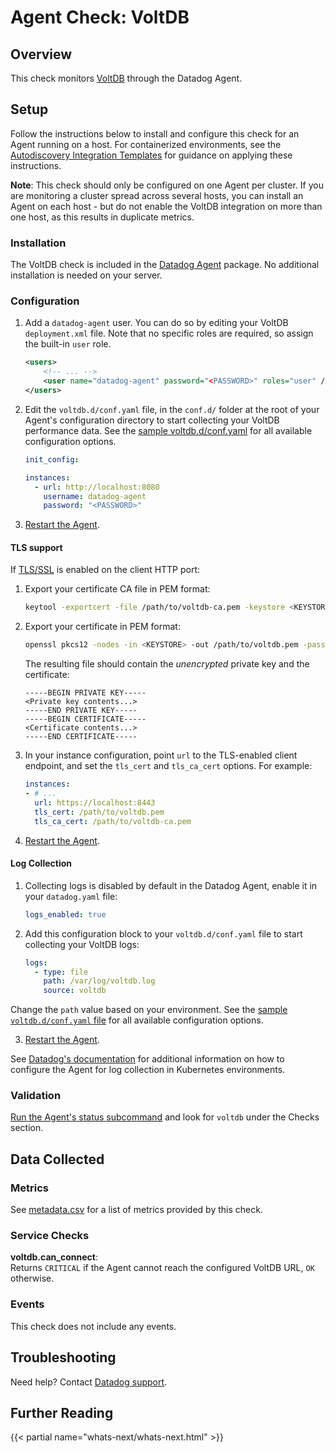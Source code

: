 # Agent Check: VoltDB

## Overview

This check monitors [VoltDB][1] through the Datadog Agent.

## Setup

Follow the instructions below to install and configure this check for an Agent running on a host. For containerized environments, see the [Autodiscovery Integration Templates][2] for guidance on applying these instructions.

**Note**: This check should only be configured on one Agent per cluster. If you are monitoring a cluster spread across several hosts, you can install an Agent on each host - but do not enable the VoltDB integration on more than one host, as this results in duplicate metrics.

### Installation

The VoltDB check is included in the [Datadog Agent][2] package.
No additional installation is needed on your server.

### Configuration

1. Add a `datadog-agent` user. You can do so by editing your VoltDB `deployment.xml` file. Note that no specific roles are required, so assign the built-in `user` role.

    ```xml
    <users>
        <!-- ... -->
        <user name="datadog-agent" password="<PASSWORD>" roles="user" />
    </users>
    ```

2. Edit the `voltdb.d/conf.yaml` file, in the `conf.d/` folder at the root of your Agent's configuration directory to start collecting your VoltDB performance data. See the [sample voltdb.d/conf.yaml][3] for all available configuration options.

    ```yaml
    init_config:

    instances:
      - url: http://localhost:8080
        username: datadog-agent
        password: "<PASSWORD>"
    ```

3. [Restart the Agent][4].

#### TLS support

If [TLS/SSL][5] is enabled on the client HTTP port:

1. Export your certificate CA file in PEM format:

    ```bash
    keytool -exportcert -file /path/to/voltdb-ca.pem -keystore <KEYSTORE> -storepass <PASSWORD> -alias voltdb -rfc
    ```

1. Export your certificate in PEM format:

    ```bash
    openssl pkcs12 -nodes -in <KEYSTORE> -out /path/to/voltdb.pem -password pass:<PASSWORD>
    ```

    The resulting file should contain the _unencrypted_ private key and the certificate:

    ```
    -----BEGIN PRIVATE KEY-----
    <Private key contents...>
    -----END PRIVATE KEY-----
    -----BEGIN CERTIFICATE-----
    <Certificate contents...>
    -----END CERTIFICATE-----
    ```

2. In your instance configuration, point `url` to the TLS-enabled client endpoint, and set the `tls_cert` and `tls_ca_cert` options. For example:

    ```yaml
    instances:
    - # ...
      url: https://localhost:8443
      tls_cert: /path/to/voltdb.pem
      tls_ca_cert: /path/to/voltdb-ca.pem
    ```

3. [Restart the Agent][4].

#### Log Collection

1. Collecting logs is disabled by default in the Datadog Agent, enable it in your `datadog.yaml` file:

    ```yaml
    logs_enabled: true
    ```

2. Add this configuration block to your `voltdb.d/conf.yaml` file to start collecting your VoltDB logs:

    ```yaml
    logs:
      - type: file
        path: /var/log/voltdb.log
        source: voltdb
    ```

  Change the `path` value based on your environment. See the [sample `voltdb.d/conf.yaml` file][3] for all available configuration options.

  3. [Restart the Agent][4].

  See [Datadog's documentation][9] for additional information on how to configure the Agent for log collection in Kubernetes environments.

### Validation

[Run the Agent's status subcommand][6] and look for `voltdb` under the Checks section.

## Data Collected

### Metrics

See [metadata.csv][7] for a list of metrics provided by this check.

### Service Checks

**voltdb.can_connect**:<br>
Returns `CRITICAL` if the Agent cannot reach the configured VoltDB URL, `OK` otherwise.

### Events

This check does not include any events.

## Troubleshooting

Need help? Contact [Datadog support][8].

## Further Reading

{{< partial name="whats-next/whats-next.html" >}}

[1]: https://voltdb.com
[2]: https://docs.datadoghq.com/agent/kubernetes/integrations/
[3]: https://github.com/DataDog/integrations-core/blob/master/voltdb/datadog_checks/voltdb/data/conf.yaml.example
[4]: https://docs.datadoghq.com/agent/guide/agent-commands/#start-stop-and-restart-the-agent
[5]: https://docs.voltdb.com/UsingVoltDB/SecuritySSL.php
[6]: https://docs.datadoghq.com/agent/guide/agent-commands/#agent-status-and-information
[7]: https://github.com/DataDog/integrations-core/blob/master/voltdb/metadata.csv
[8]: https://docs.datadoghq.com/help/
[9]: https://docs.datadoghq.com/agent/kubernetes/log/
